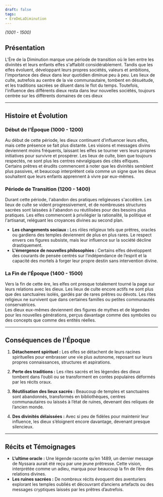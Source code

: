 ```yaml
---
draft: false
tags:
- EreDeLaDiminution
---
```


*(1001 - 1500)*

## Présentation
L’Ère de la Diminution marque une période de transition où le lien entre les divinités et leurs enfants elfes s'affaiblit considérablement. Tandis que les elfes évoluent, développant leurs propres sociétés, valeurs et ambitions, l'importance des dieux dans leur quotidien diminue peu à peu. Les lieux de culte, autrefois au centre de la vie communautaire, tombent en désuétude, et les traditions sacrées se diluent dans le flot du temps. Toutefois, l'influence des différents dieux resta dans leur nouvelles sociétés, toujours centrée sur les différents domaines de ces dieux

---

## Histoire et Évolution

### Début de l'Époque (1000 - 1200)
Au début de cette période, les dieux continuent d’influencer leurs elfes, mais cette présence se fait plus distante. Les visions et messages divins deviennent moins fréquents, laissant les elfes se tourner vers leurs propres initiatives pour survivre et prospérer. Les lieux de culte, bien que toujours respectés, ne sont plus les centres névralgiques des cités elfiques.  
Certains prêtres et érudits commencent à noter que les divinités semblent plus passives, et beaucoup interprètent cela comme un signe que les dieux souhaitent que leurs enfants apprennent à vivre par eux-mêmes.

### Période de Transition (1200 - 1400)
Durant cette période, l'abandon des pratiques religieuses s'accélère. Les lieux de culte se vident progressivement, et de nombreuses structures sacrées sont laissées à l'abandon ou réutilisées pour des besoins plus pratiques. Les elfes commencent à privilégier la rationalité, la politique et l'artisanat, reléguant les croyances divines au second plan.

- **Les changements sociaux :** Les rôles religieux tels que prêtres, oracles ou gardiens des temples deviennent de plus en plus rares. Le respect envers ces figures subsiste, mais leur influence sur la société décline drastiquement.
- **L'émergence de nouvelles philosophies :** Certains elfes développent des courants de pensée centrés sur l’indépendance de l’esprit et la capacité des mortels à forger leur propre destin sans intervention divine.

### La Fin de l'Époque (1400 - 1500)
Vers la fin de cette ère, les elfes ont presque totalement tourné la page sur leurs relations avec les dieux. Les lieux de culte encore actifs ne sont plus que des sanctuaires isolés, gardés par de rares prêtres ou dévots. Les rites religieux ne survivent que dans certaines familles ou petites communautés conservatrices.  
Les dieux eux-mêmes deviennent des figures de mythes et de légendes pour les nouvelles générations, perçus davantage comme des symboles ou des concepts que comme des entités réelles.

---

## Conséquences de l'Époque

1. **Détachement spirituel :** Les elfes se détachent de leurs racines spirituelles pour embrasser une vie plus autonome, reposant sur leurs propres connaissances, structures et aspirations.
   
2. **Perte des traditions :** Les rites sacrés et les légendes des dieux tombent dans l’oubli ou se transforment en contes populaires déformés par les récits oraux.

3. **Réutilisation des lieux sacrés :** Beaucoup de temples et sanctuaires sont abandonnés, transformés en bibliothèques, centres communautaires ou laissés à l’état de ruines, devenant des reliques de l’ancien monde.

4. **Des divinités délaissées :** Avec si peu de fidèles pour maintenir leur influence, les dieux s’éloignent encore davantage, devenant presque silencieux.

---

## Récits et Témoignages

- **L’ultime oracle :** Une légende raconte qu’en 1489, un dernier message de Nyssara aurait été reçu par une jeune prêtresse. Cette vision, interprétée comme un adieu, marqua pour beaucoup la fin de l’ère des relations divines.
- **Les ruines sacrées :** De nombreux récits évoquent des aventuriers explorant les temples oubliés et découvrant d’anciens artefacts ou des messages cryptiques laissés par les prêtres d’autrefois.
